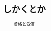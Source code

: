 ---
# An instance of the Accomplishments widget.
# Documentation: https://sourcethemes.com/academic/docs/page-builder/
widget: accomplishments

# This file represents a page section.
headless: true

# Order that this section appears on the page.
weight: 50

# Note: `&shy;` is used to add a 'soft' hyphen in a long heading.
title: 'しかくとか'
subtitle: '資格と受賞'

# Date format
#   Refer to https://wowchemy.com/docs/customization/#date-format
date_format: Jan 2006

# Accomplishments.
#   Add/remove as many `item` blocks below as you like.
#   `title`, `organization`, and `date_start` are the required parameters.
#   Leave other parameters empty if not required.
#   Begin multi-line descriptions with YAML's `|2-` multi-line prefix.
item:
- certificate_url: 
  date_end: ""
  date_start: "2020-03-14"
  description: "じんこうちのうりょういきの きそてきな しかくです。はやっていたので しゅとくしてみました。めざすは Eけんてい。"
  organization: いっぱんしゃだんほうじんにほんディープラーニングきょうかい
  organization_url: https://www.jdla.org/
  title: Gけんてい
  url: ""
- certificate_url: 
  date_end: ""
  date_start: "2018-03-01"
  description: 「わたしをスキーにつれてって」にあこがれてしゅとく。スキーやとざんなどでちょうほうしているほか、さいがいじのひじょうつうしんしゅだんとしても。コールサインはJJ1XZH。
  organization: そうむしょう
  organization_url: https://www.soumu.go.jp/
  title: だい４きゅうアマチュアむせんぎし
  url: 
- certificate_url: 
  date_start: "2021-03-20"
  description: チームメンバーにめぐまれすぎたおかげでハッカソンでにゅうしょうしてしまう。
  organization: かぶしきがいしゃサポーターズ
  organization_url: https://note.com/geek_pjt/n/nc6e2bcaa959e
  title: どりょくしょう
  url: 
- certificate_url: 
  date_start: "2021-03-19"
  description: だいがくを じせきでしょつぎょうにつき りじちょうしょうじゅしょう。
  organization: とうきょうとしだいがく・がっこうほうじんごとういくえいかい
  organization_url: https://twitter.com/tooyotta/status/1372936665048608773
  title: りじちょうしょう
  url: 
- certificate_url: 
  date_start: "2020-07-01"
  description: しゃかいにゆうようなじんざい およびちいきのはってんに こうけんするじんざいへの しょうがくきんきゅうひ
  organization: おかべじゅんわしょうがくざいだん
  organization_url: 
  title: おかべじゅんわしょうがくきん さいたく
  url: 
- certificate_url: 
  date_start: "2019-06-01"
  description: せいせき1いにつき がくちょうより 2ねんれんぞくで ひょうしょう。
  organization: とうきょうとしだいがく・がっこうほうじんごとういくえいかい
  organization_url: https://www.tcu.ac.jp/tcucms/wp-content/uploads/2019/07/20190710-5d254e1e562b5.pdf
  title: ごとういくえいききんしょうがくきん さいたく
  url: 
- certificate_url: 
  date_start: "2018-05-01"
  description: せいせき1いにつき がくちょうより ひょうしょう。
  organization: とうきょうとしだいがく・がっこうほうじんごとういくえいかい
  organization_url: 
  title: ごとういくえいききんしょうがくきん さいたく
  url: 
---